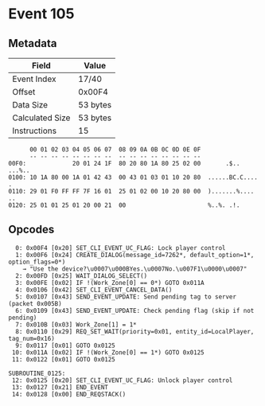 # Event 105

## Metadata

| Field           | Value    |
|-----------------|----------|
| Event Index     | 17/40    |
| Offset          | 0x00F4   |
| Data Size       | 53 bytes |
| Calculated Size | 53 bytes |
| Instructions    | 15       |

```
      00 01 02 03 04 05 06 07  08 09 0A 0B 0C 0D 0E 0F
      -- -- -- -- -- -- -- --  -- -- -- -- -- -- -- --
00F0:             20 01 24 1F  80 20 80 1A 80 25 02 00       .$.. ...%..
0100: 10 1A 80 00 1A 01 42 43  00 43 01 03 01 10 20 80  ......BC.C.... .
0110: 29 01 F0 FF FF 7F 16 01  25 01 02 00 10 20 80 00  ).......%.... ..
0120: 25 01 01 25 01 20 00 21  00                       %..%. .!.       
```

## Opcodes

```
  0: 0x00F4 [0x20] SET_CLI_EVENT_UC_FLAG: Lock player control
  1: 0x00F6 [0x24] CREATE_DIALOG(message_id=7262*, default_option=1*, option_flags=0*)
    → "Use the device?\u0007\u000BYes.\u0007No.\u007F1\u0000\u0007"
  2: 0x00FD [0x25] WAIT_DIALOG_SELECT()
  3: 0x00FE [0x02] IF !(Work_Zone[0] == 0*) GOTO 0x011A
  4: 0x0106 [0x42] SET_CLI_EVENT_CANCEL_DATA()
  5: 0x0107 [0x43] SEND_EVENT_UPDATE: Send pending tag to server (packet 0x005B)
  6: 0x0109 [0x43] SEND_EVENT_UPDATE: Check pending flag (skip if not pending)
  7: 0x010B [0x03] Work_Zone[1] = 1*
  8: 0x0110 [0x29] REQ_SET_WAIT(priority=0x01, entity_id=LocalPlayer, tag_num=0x16)
  9: 0x0117 [0x01] GOTO 0x0125
 10: 0x011A [0x02] IF !(Work_Zone[0] == 1*) GOTO 0x0125
 11: 0x0122 [0x01] GOTO 0x0125

SUBROUTINE_0125:
 12: 0x0125 [0x20] SET_CLI_EVENT_UC_FLAG: Unlock player control
 13: 0x0127 [0x21] END_EVENT
 14: 0x0128 [0x00] END_REQSTACK()
```

